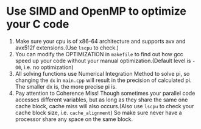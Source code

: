 # Use SIMD and OpenMP to optimize your C code

1. Make sure your cpu is of x86-64 architecture and supports avx and avx512f extensions.(Use `lscpu` to check.)
2. You can modify the OPTIMIZATION in `makefile` to find out how gcc speed up your code without your manual optimization.(Default level is `-O0`, i.e. no optimization)
3. All solving functions use Numerical Integration Method to solve pi, so changing the `dx` in `main.cpp` will result in the precision of calculated pi. The smaller dx is, the more precise pi is.
4. Pay attention to Coherence Miss! Though sometimes your parallel code accesses different variables, but as long as they share the same one cache block, cache miss will also occurs.(Also use `lscpu` to check your cache block size, i.e. `cache_alignment`) So make sure never have a processor share any space on the same block.
